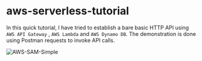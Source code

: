 # aws-serverless-tutorial

In this quick tutorial, I have tried to establish a bare basic HTTP API using ```AWS API Gateway``` , ```AWS Lambda``` and ```AWS Dynamo DB```. The demonstration is done using Postman requests to invoke API calls.

![AWS-SAM-Simple](https://user-images.githubusercontent.com/30515738/157080664-ac934e87-654a-4cba-9c1d-0781d0d52616.png)
